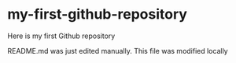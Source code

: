 # my-first-github-repository
Here is my first Github repository

README.md was just edited manually. This file was modified locally
